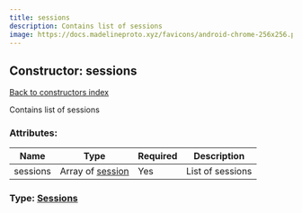 ```yaml
---
title: sessions
description: Contains list of sessions
image: https://docs.madelineproto.xyz/favicons/android-chrome-256x256.png
---
```

## Constructor: sessions  
[Back to constructors index](index.md)



Contains list of sessions

### Attributes:

| Name     |    Type       | Required | Description |
|----------|---------------|----------|-------------|
|sessions|Array of [session](../constructors/session.md) | Yes|List of sessions|



### Type: [Sessions](../types/Sessions.md)


